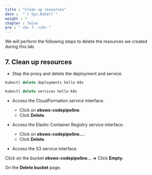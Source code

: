 ```yaml
---
title : "Clean up resources"
date :  "`r Sys.Date()`" 
weight : 7 
chapter : false
pre : " <b> 7. </b> "
---
```


We will perform the following steps to delete the resources we created during this lab.

## **7. Clean up resources**
   
- Stop the proxy and delete the deployment and service.

```jsx
kubectl delete deployments hello-k8s

kubectl delete services hello-k8s

```

- Access the CloudFormation service interface.
    - Click on **eksws-codepipeline**.
    - Click **Delete**.

- Access the Elastic Container Registry service interface.
    - Click on **eksws-codepipeline…**.
    - Click **Delete**.

- Access the S3 service interface.

Click on the bucket **eksws-codepipeline… →** Click **Empty**.

On the **Delete bucket** page.